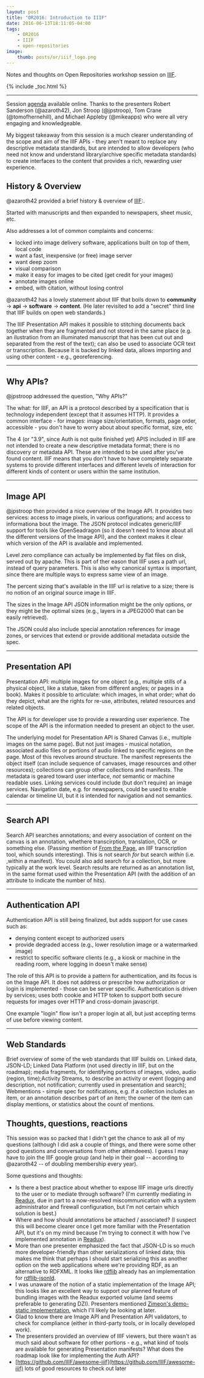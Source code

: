 ```yaml
---
layout: post
title: "OR2016: Introduction to IIIF"
date: 2016-06-13T18:11:05-04:00
tags:
    - OR2016
    - IIIF
    - open-repositories
image:
    thumb: posts/or/iiif_logo.png
---
```


Notes and thoughts on Open Repositories workshop session on [IIIF](http://iiif.io).

{% include _toc.html %}

* * *

Session [agenda](http://bit.ly/iiif-or2016) available online.  Thanks to the presenters Robert Sanderson (@azaroth42), Jon Stroop (@jpstroop), Tom Crane (@tomofhernehill), and Michael Appleby (@mikeapps) who were all very engaging and knowledgeable.

My biggest takeaway from this session is a much clearer understanding of the scope and aim of the IIIF APIs -  they aren't meant to replace any descriptive metadata standards, but are intended to allow developers (who need not know and understand library/archive specific metadata standards) to create  interfaces to the content that provides a rich, rewarding user experience.

## History & Overview

@azaroth42 provided a brief history & overview of [IIIF](http://iiif.io/):.

Started with manuscripts and then expanded to newspapers, sheet music, etc.

Also addresses a lot of common complaints and concerns:

 *  locked into image delivery software, applications built on top of them, local code
 * want a fast, inexpensive (or free) image server
 * want deep zoom
 * visual comparison
 * make it easy for images to be cited (get credit for your images)
 * annotate images online
 * embed, with citation, without losing control

@azaroth42 has a lovely statement about IIIF that boils down to **community** → **api** → **software** → **content**.  (He later revisited to add a "secret" third line that IIIF builds on open web standards.)

The IIIF Presentation API makes it possible to stitching documents back together when they are fragmented and not stored in the same place (e.g. an ilustration from an illuminated manuscript that has been cut out and separated from the rest of the text);  can also be used to associate OCR text or transcription.  Because it is backed by linked data, allows importing and using other content - e.g., georeferencing.

* * *

## Why APIs?

@jpstroop addressed the question, "Why APIs?"

The what:  for IIIF, an API is a protocol described by a specification that is technology independent (except that it assumes HTTP).  It provides a common interface - for images: image size/orientation, formats, page order, accessible - you don't have to worry about about specific format, size, etc

The 4 (or "3.9", since Auth is not quite finished yet) APIS included in IIIF are not intended to create a new descriptive metadata format; there is no discovery or metadata API.  These are intended to be used after you've found content.   IIIF means that you don't have to have completely separate systems to provide different interfaces and different levels of interaction for different kinds of content or users within the same institution.

 * * *

## Image API

@jpstroop then provided a nice overview of the Image API.  It provides two services: access to image pixels, in various configurations; and access to informationa bout the image.  The JSON protocol indicates generic/IIIF support for tools like OpenSeadragon (so it doesn't need to know about all the different versions of the Image API), and the context makes it clear which version of the API is available and implemented.

Level zero compliance can actually be implemented by flat files on disk, served out by apache.  This is part of ther eason that IIIF uses a path url, instead of query parameters.  This is also why canonical syntax is important, since there are multiple ways to express same view of an image.

The percent sizing that's available in the IIIF url is relative to a size; there is no notion of an original source image in IIIF.

The sizes in the Image API JSON information might be the only options, *or* they might be the optimal sizes (e.g., layers in a JPEG2000 that can be easily retrieved).

The JSON could also include special annotation references for image zones, or services that extend or provide additional metadata outside the spec.

* * *

## Presentation API

Presentation API: multiple images for one object (e.g., multiple stills of a physical object, like a statue, taken from different angles; or pages in a book).  Makes it possible to articulate: which images, in what order; what do they depict, what are the rights for re-use, attributes, related resources and related objects.

The API is for developer use to provide a rewarding user experience.  The scope of the API is the information needed to present an object to the user.

The underlying model for Presentation API is Shared Canvas (i.e., multiple images on the same page).  But not just images - musical notation, associated audio files or portions of audio linked to specific regions on the page.  Most of this revolves around structure.  The manifest represents the object itself (can include sequence of canvases, image resources and other resources); collections can group other collections and manifests.  The metadata is geared toward user interface, *not* semantic or machine readable uses.  Linking services could include (but don't require) an image services.  Navigation date, e.g. for newspapers, could be used to enable calendar or timeline UI, but it is intended for navigation and not semantics.

* * *

## Search API

Search API searches annotations; and every association of content on the canvas is an annotation, whethere transcirption, translation, OCR, or something else.    (Passing mention of [From the Page](http://beta.fromthepage.com/), an IIIF transcription tool, which sounds interesting).  This is not search *for* but search *within* (i.e. ,within a manifest).  You could also add search for a collection, but more typically at the work level.  Search results are returned as an annotation list, in the same format used within the Presentation API (with the addition of an attribute to indicate the number of hits).

* * *

## Authentication API

Authentication API is still being finalized, but adds support for use cases such as:

 - denying content except to authorized users
 - provide degraded access (e.g., lower resolution image or a watermarked image)
 - restrict to specific software clients (e.g., a kiosk or machine in the reading room, where logging in doesn't make sense)

The role of this API is to provide a pattern for authentication, and its focus is on the Image API.  It does not address or prescribe how authorization or login is implemented - those can be server specific.  Authentication is driven by services; uses both cookie and HTTP token to support both secure requests for images over HTTP and cross-domain javascript.

One example "login" flow isn't a proper login at all, but just accepting terms of use before viewing content.

* * *

## Web Standards

Brief overview of some of the web standards that IIIF builds on.  Linked data, JSON-LD; Linked Data Platform (not used directly in IIIF, but on the roadmap); media fragments, for identifying portions of images, video, audio (region, time);Activity Streams, to describe an activity or event (logging and description, not notification; currently used in presentation and search); Webmentions - simple spec for notifications, e.g. if a collection includes an item, or an annotation describes part of an item; the owner of the item can display mentions, or statistics about the count of mentions.

## Thoughts, questions, reactions

This session was so packed that I didn't get the chance to ask all of my questions (although I did ask a couple of things, and there were some other good questions and conversations from other attendeees).  I guess I may have to join the IIIF google group (and help in their goal -- according to @azaroth42 -- of doubling membership every year).

Some questions and thoughts:

 - Is there a best practice about whether to expose IIIF image urls directly to the user or to mediate through software?  (I'm currently mediating in [Readux](http://readux.library.emory.edu), due in part to a now-resolved miscommunication with a system administrator and firewall configuration, but I'm not certain which solution is best.)
 - Where and how should annotations be attached / associated? (I suspect this will become clearer once I get more familiar with the Presentation API, but it's on my mind because I'm trying to connect it with how I've implemented annotation in [Readux](http://readux.library.emory.edu)).
 - More than one presenter emphasized the fact that JSON-LD is so much more developer-friendly than other serializations of linked data; this makes me think that perhaps I should start serializing this as another option on the web applications where we're providing RDF, as an alternative to RDFXML. It looks like [rdflib](https://github.com/RDFLib) already has an implementation for [rdflib-jsonld](https://github.com/RDFLib/rdflib-jsonld).
 - I was unaware of the notion of a static implementation of the Image API; this looks like an excellent way to support our planned feature of bundling images with the Readux exported volume (and seems preferable to generating DZI).    Presenters mentioned [Zimeon's demo-static implementation](https://github.com/zimeon/iiif/tree/master/demo-static), which I'll likely be looking at later.
 - Glad to know there are Image API and Presentation API validators, to check for compliance (either in third-party tools, or in locally developed work).
 - The presenters provided an overview of IIIF viewers, but there wasn't as much said about software for other portions - e.g., what kind of tools are available for generating Presentation manifests?  What does the roadmap look like for implementing the Auth API?
 - [https://github.com/IIIF/awesome-iiif](https://github.com/IIIF/awesome-iiif) lots of good resources to check out later
